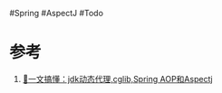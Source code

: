 #Spring  #AspectJ #Todo 



# 参考
1. [🚀一文搞懂：jdk动态代理,cglib,Spring AOP和Aspectj](https://juejin.cn/post/7042484603365359646#heading-15)